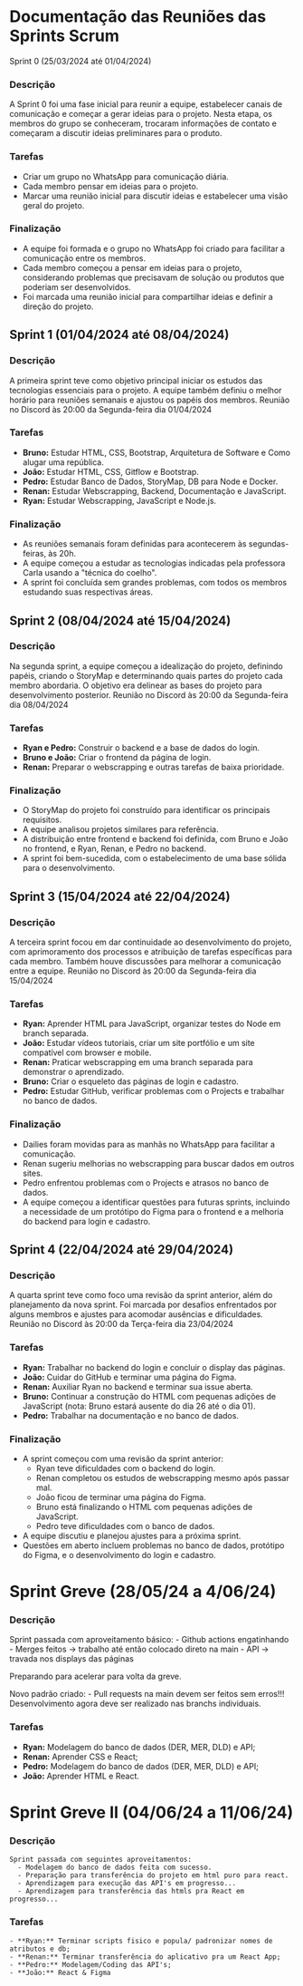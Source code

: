 # Documentação das Reuniões das Sprints Scrum

Sprint 0 (25/03/2024 até 01/04/2024)

### Descrição

A Sprint 0 foi uma fase inicial para reunir a equipe, estabelecer canais de comunicação e começar a gerar ideias para o projeto. Nesta etapa, os membros do grupo se conheceram, trocaram informações de contato e começaram a discutir ideias preliminares para o produto.

### Tarefas

- Criar um grupo no WhatsApp para comunicação diária.
- Cada membro pensar em ideias para o projeto.
- Marcar uma reunião inicial para discutir ideias e estabelecer uma visão geral do projeto.

### Finalização

- A equipe foi formada e o grupo no WhatsApp foi criado para facilitar a comunicação entre os membros.
- Cada membro começou a pensar em ideias para o projeto, considerando problemas que precisavam de solução ou produtos que poderiam ser desenvolvidos.
- Foi marcada uma reunião inicial para compartilhar ideias e definir a direção do projeto.

## Sprint 1 (01/04/2024 até 08/04/2024)

### Descrição

A primeira sprint teve como objetivo principal iniciar os estudos das tecnologias essenciais para o projeto. A equipe também definiu o melhor horário para reuniões semanais e ajustou os papéis dos membros.
Reunião no Discord às 20:00 da Segunda-feira dia 01/04/2024

### Tarefas

- **Bruno:** Estudar HTML, CSS, Bootstrap, Arquitetura de Software e Como alugar uma república.
- **João:** Estudar HTML, CSS, Gitflow e Bootstrap.
- **Pedro:** Estudar Banco de Dados, StoryMap, DB para Node e Docker.
- **Renan:** Estudar Webscrapping, Backend, Documentação e JavaScript.
- **Ryan:** Estudar Webscrapping, JavaScript e Node.js.

### Finalização

- As reuniões semanais foram definidas para acontecerem às segundas-feiras, às 20h.
- A equipe começou a estudar as tecnologias indicadas pela professora Carla usando a "técnica do coelho".
- A sprint foi concluída sem grandes problemas, com todos os membros estudando suas respectivas áreas.

## Sprint 2 (08/04/2024 até 15/04/2024)

### Descrição

Na segunda sprint, a equipe começou a idealização do projeto, definindo papéis, criando o StoryMap e determinando quais partes do projeto cada membro abordaria. O objetivo era delinear as bases do projeto para desenvolvimento posterior.
Reunião no Discord às 20:00 da Segunda-feira dia 08/04/2024

### Tarefas

- **Ryan e Pedro:** Construir o backend e a base de dados do login.
- **Bruno e João:** Criar o frontend da página de login.
- **Renan:** Preparar o webscrapping e outras tarefas de baixa prioridade.

### Finalização

- O StoryMap do projeto foi construído para identificar os principais requisitos.
- A equipe analisou projetos similares para referência.
- A distribuição entre frontend e backend foi definida, com Bruno e João no frontend, e Ryan, Renan, e Pedro no backend.
- A sprint foi bem-sucedida, com o estabelecimento de uma base sólida para o desenvolvimento.

## Sprint 3 (15/04/2024 até 22/04/2024)

### Descrição

A terceira sprint focou em dar continuidade ao desenvolvimento do projeto, com aprimoramento dos processos e atribuição de tarefas específicas para cada membro. Também houve discussões para melhorar a comunicação entre a equipe.
Reunião no Discord às 20:00 da Segunda-feira dia 15/04/2024

### Tarefas

- **Ryan:** Aprender HTML para JavaScript, organizar testes do Node em branch separada.
- **João:** Estudar vídeos tutoriais, criar um site portfólio e um site compatível com browser e mobile.
- **Renan:** Praticar webscrapping em uma branch separada para demonstrar o aprendizado.
- **Bruno:** Criar o esqueleto das páginas de login e cadastro.
- **Pedro:** Estudar GitHub, verificar problemas com o Projects e trabalhar no banco de dados.

### Finalização

- Dailies foram movidas para as manhãs no WhatsApp para facilitar a comunicação.
- Renan sugeriu melhorias no webscrapping para buscar dados em outros sites.
- Pedro enfrentou problemas com o Projects e atrasos no banco de dados.
- A equipe começou a identificar questões para futuras sprints, incluindo a necessidade de um protótipo do Figma para o frontend e a melhoria do backend para login e cadastro.

## Sprint 4 (22/04/2024 até 29/04/2024)

### Descrição

A quarta sprint teve como foco uma revisão da sprint anterior, além do planejamento da nova sprint. Foi marcada por desafios enfrentados por alguns membros e ajustes para acomodar ausências e dificuldades.
Reunião no Discord às 20:00 da Terça-feira dia 23/04/2024

### Tarefas

- **Ryan:** Trabalhar no backend do login e concluir o display das páginas.
- **João:** Cuidar do GitHub e terminar uma página do Figma.
- **Renan:** Auxiliar Ryan no backend e terminar sua issue aberta.
- **Bruno:** Continuar a construção do HTML com pequenas adições de JavaScript (nota: Bruno estará ausente do dia 26 até o dia 01).
- **Pedro:** Trabalhar na documentação e no banco de dados.

### Finalização

- A sprint começou com uma revisão da sprint anterior:
  - Ryan teve dificuldades com o backend do login.
  - Renan completou os estudos de webscrapping mesmo após passar mal.
  - João ficou de terminar uma página do Figma.
  - Bruno está finalizando o HTML com pequenas adições de JavaScript.
  - Pedro teve dificuldades com o banco de dados.
- A equipe discutiu e planejou ajustes para a próxima sprint.
- Questões em aberto incluem problemas no banco de dados, protótipo do Figma, e o desenvolvimento do login e cadastro.


# Sprint Greve (28/05/24 a 4/06/24)

### Descrição

  Sprint passada com aproveitamento básico:
    - Github actions engatinhando
    - Merges feitos -> trabalho até então colocado direto na main
    - API -> travada nos displays das páginas

  Preparando para acelerar para volta da greve.

  Novo padrão criado:
    - Pull requests na main devem ser feitos sem erros!!!
      Desenvolvimento agora deve ser realizado nas branchs individuais.

### Tarefas
  - **Ryan:** Modelagem do banco de dados (DER, MER, DLD) e API;
  - **Renan:** Aprender CSS e React;
  - **Pedro:** Modelagem do banco de dados (DER, MER, DLD) e API;
  - **João:** Aprender HTML e React.


  # Sprint Greve II (04/06/24 a 11/06/24)

  ### Descrição

    Sprint passada com seguintes aproveitamentos:
      - Modelagem do banco de dados feita com sucesso.
      - Preparação para transferência do projeto em html puro para react.
      - Aprendizagem para execução das API's em progresso...
      - Aprendizagem para transferência das htmls pra React em progresso...

  ### Tarefas
    - **Ryan:** Terminar scripts fisico e popula/ padronizar nomes de atributos e db;
    - **Renan:** Terminar transferência do aplicativo pra um React App;
    - **Pedro:** Modelagem/Coding das API's;
    - **João:** React & Figma

